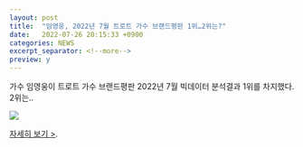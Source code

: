 ```yaml
---
layout: post
title:  "임영웅, 2022년 7월 트로트 가수 브랜드평판 1위…2위는?"
date:   2022-07-26 20:15:33 +0900
categories: NEWS
excerpt_separator: <!--more-->
preview: y
---
```


가수 임영웅이 트로트 가수 브랜드평판 2022년 7월 빅데이터 분석결과 1위를 차지했다.
2위는..

![](http://www.watu.me/img/blog/2022/20220726_02.jpg)

[자세히 보기 >](https://news.mobfeed.co.kr/detail?object_id=62ddbe745e65e96f9b60ffae&sc=F2X0X1W0Q4o5).

<!--more-->